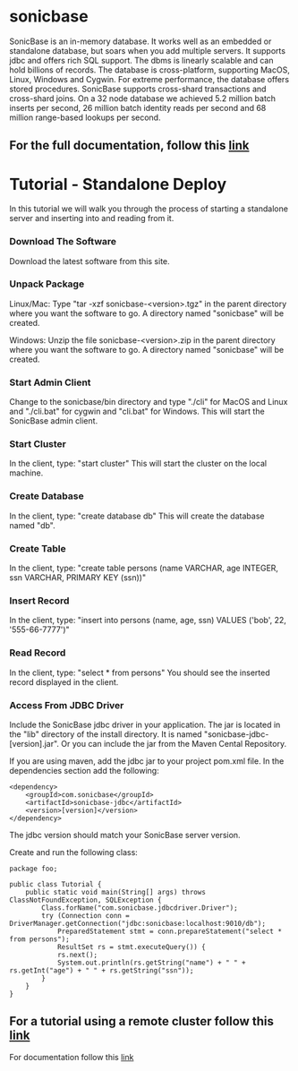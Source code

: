 # sonicbase

SonicBase is an in-memory database. It works well as an embedded or standalone database, but soars when you add multiple servers. It supports jdbc and offers rich SQL support. The dbms is linearly scalable and can hold billions of records. The database is cross-platform, supporting MacOS, Linux, Windows and Cygwin. For extreme performance, the database offers stored procedures. SonicBase supports cross-shard transactions and cross-shard joins. On a 32 node database we achieved 5.2 million batch inserts per second, 26 million batch identity reads per second and 68 million range-based lookups per second.

## For the full **documentation**, follow this [link](https://sonicbase.com/documentation.html)


#    Tutorial - Standalone Deploy
In this tutorial we will walk you through the process of starting a standalone server and inserting into and reading from it.

###     Download The Software
 Download the latest software from this site.
 
###  Unpack Package
Linux/Mac: Type "tar -xzf sonicbase-&lt;version&gt;.tgz" in the parent directory where you want the software to go. A directory named "sonicbase" will be created.

Windows: Unzip the file sonicbase-&lt;version&gt;.zip in the parent directory where you want the software to go. A directory named "sonicbase" will be created.

### Start Admin Client
Change to the sonicbase/bin directory and type "./cli" for MacOS and Linux and "./cli.bat" for cygwin and "cli.bat" for Windows. This will start the SonicBase admin client.

### Start Cluster
In the client, type:
    "start cluster"
This will start the cluster on the local machine.

### Create Database
In the client, type:
    "create database db"
This will create the database named "db".
    
### Create Table
In the client, type:
    "create table persons (name VARCHAR, age INTEGER, ssn VARCHAR, PRIMARY KEY (ssn))"
    
### Insert Record
In the client, type:
    "insert into persons (name, age, ssn) VALUES ('bob', 22, '555-66-7777')"

### Read Record
In the client, type:
    "select * from persons"
You should see the inserted record displayed in the client.
    
### Access From JDBC Driver
Include the SonicBase jdbc driver in your application. The jar is located in the "lib" directory of the install directory. It is named "sonicbase-jdbc-\[version\].jar". Or you can include the jar from the Maven Cental Repository.

If you are using maven, add the jdbc jar to your project pom.xml file. In the dependencies section add the following:

~~~
<dependency>
    <groupId>com.sonicbase</groupId>
    <artifactId>sonicbase-jdbc</artifactId>
    <version>[version]</version>
</dependency>
~~~
The jdbc version should match your SonicBase server version.

Create and run the following class:

~~~
package foo;

public class Tutorial {
    public static void main(String[] args) throws ClassNotFoundException, SQLException {
        Class.forName("com.sonicbase.jdbcdriver.Driver");
        try (Connection conn = DriverManager.getConnection("jdbc:sonicbase:localhost:9010/db");
            PreparedStatement stmt = conn.prepareStatement("select * from persons");
            ResultSet rs = stmt.executeQuery()) {
            rs.next();
            System.out.println(rs.getString("name") + " " + rs.getInt("age") + " " + rs.getString("ssn"));
        }
    }
}
~~~

## For a tutorial using a remote cluster follow this [link](https://sonicbase.com/documentation.html)

For documentation follow this [link](https://sonicbase.com/documentation.html)
